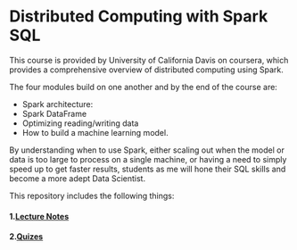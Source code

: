 # Distributed Computing with Spark SQL
This course is provided by University of California Davis on coursera, which provides a comprehensive overview of distributed computing using Spark.

The four modules build on one another and by the end of the course are: 
- Spark architecture: 
- Spark DataFrame 
- Optimizing reading/writing data 
- How to build a machine learning model. 

By understanding when to use Spark, either scaling out when the model or data is too large to process on a single machine, or having a need to simply speed up to get faster results, students as me will hone their SQL skills and become a more adept Data Scientist.

This repository includes the following things:

#### 1.[Lecture Notes](https://github.com/Linlin-Li-1/Distributed-Computing-with-Spark-SQL/tree/main/slides)

#### 2.[Quizes](https://github.com/Linlin-Li-1/Distributed-Computing-with-Spark-SQL/tree/main/quizes)



